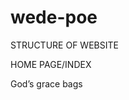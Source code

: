 # wede-poe 
STRUCTURE OF WEBSITE  





HOME PAGE/INDEX 

God’s grace bags<title>
Logo –God’s grace bag,<title>
Navigation bar- <nav> <div>all links, about us ,home, contact us ,enquiries ,services 
 Heading –Gods grace bags<h1></h1> 
Semi-heading-Faith inspired bags for everyday life 
Content-<p1-p3> 
<br> to separate each line on content 
1 image-<img src” images / ggb handbag.jpg’> image of model holding our latest bag 
<br> to separate image from footer 
 Footer-<footer></footer> tag <ul><li><a herf> all  links ,about us, home, contact us, enquiries ,services  

ABOUT US PAGE 

God’s grace bags<title>
Logo –God’s grace bag,<title>
Navigation bar- <nav> <div>all links, about us ,home, contact us ,enquiries ,services 
Heading- About us <h1></h1>
Content- <p1-p4> 
1 image-<img src”images/ggb tote bag.png>
<br> to separate image from footer 
 Footer-<footer></footer> tag <ul><li><a herf> all  links ,about us, home, contact us, enquiries ,services  
 CONTACT US PAGE 
God’s grace bags<title>
Logo –God’s grace bag,<title>
Navigation bar- <nav> <div>all links, about us ,home, contact us ,enquiries ,services 
Heading- Contact us<h1></h1> 
Content-<p1-p15>
<br> to separate image from footer 
 Footer-<footer></footer> tag <ul><li><a herf> all  links ,about us, home, contact us, enquiries ,services  

ENQUIRIES PAGE   
God’s grace bags<title>
Logo –God’s grace bag,<title>
Navigation bar- <nav> <div>all links, about us ,home, contact us ,enquiries ,services 
Headings-News <h1-<h7> 
Content-<p1-p7>
Footer-<footer></footer> tag <ul><li><a herf> all  links ,about us, home, contact us, enquiries ,services  

SERVIVES PAGE
God’s grace bags<title>
Logo –God’s grace bag,<title>
Navigation bar- <nav> <div>all links, about us ,home, contact us ,enquiries ,services  
Headings-<h1-h6>
Content-<p1-5>
Footer-<footer></footer> tag <ul><li><a herf> all  links ,about us, home, contact us, enquiries ,services  

